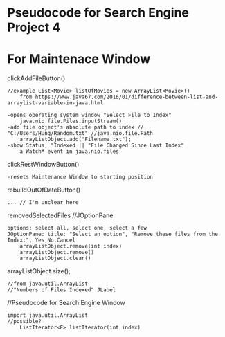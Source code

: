 #	Pseudocode for Search Engine Project 4

#	For Maintenace Window

clickAddFileButton() 

	//example List<Movie> listOfMovies = new ArrayList<Movie>()
		from https://www.java67.com/2016/01/difference-between-list-and-arraylist-variable-in-java.html
	
	-opens operating system window "Select File to Index"
		java.nio.file.Files.inputStream()
	-add file object's absolute path to index // "C:/Users/Hung/Random.txt" //java.nio.file.Path
		arrayListObject.add("Filename.txt");
	-show Status, "Indexed || "File Changed Since Last Index"
		a Watch* event in java.nio.files
clickRestWindowButton()
	
	-resets Maintenance Window to starting position
	
rebuildOutOfDateButton()
	
	... // I'm unclear here
	
removedSelectedFiles //JOptionPane
	
	options: select all, select one, select a few
	JOptionPane: title: "Select an option", "Remove these files from the Index:", Yes,No,Cancel
		arrayListObject.remove(int index)
		arrayListObject.remove()
		arrayListObject.clear()
		
arrayListObject.size(); 
	
	//from java.util.ArrayList 
	//"Numbers of Files Indexed" JLabel


//Pseudocode for Search Engine Window
	
	import java.util.ArrayList
	//possible?  
		ListIterator<E>	listIterator​(int index)
